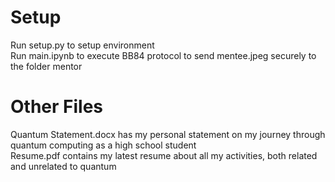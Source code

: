 # Setup
Run setup.py to setup environment  
Run main.ipynb to execute BB84 protocol to send mentee.jpeg securely to the folder mentor  
# Other Files
Quantum Statement.docx has my personal statement on my journey through quantum computing as a high school student  
Resume.pdf contains my latest resume about all my activities, both related and unrelated to quantum  
